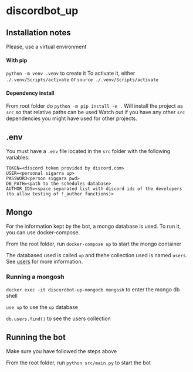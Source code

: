# discordbot_up


## Installation notes

Please, use a virtual environment

#### With pip
`python -m venv .venv` to create it
To activate it, either
`./.venv/Scripts/activate` or `source ./.venv/Scripts/activate`

#### Dependency install
From root folder do
`python -m pip install -e .`
Will install the project as `src` so that relative paths can be used
Watch out if you have any other `src` dependencies you might have used for other projects.

## .env
You must have a `.env` file located in the `src` folder with the following variables:
```
TOKEN=<discord token provided by discord.com>
USER=<personal sigarra up>
PASSWORD<person siggara pwd>
DB_PATH=<path to the schedules database>
AUTHOR_IDS=<space separated list with discord ids of the developers (to allow testing of !_author functions)>
```

## Mongo

For the information kept by the bot, a mongo database is used. To run it, you can use docker-compose.

From the root folder, run `docker-compose up` to start the mongo container

The databased used is called `up` and thehe collection used is named `users`. See [users](/src/user.py) for more information.

### Running a mongosh

`docker exec -it discordbot-up-mongodb mongosh` to enter the mongo db shell

`use up` to use the `up` database

`db.users.find()` to see the users collection

## Running the bot

Make sure you have followed the steps above

From the root folder, run `python src/main.py` to start the bot
